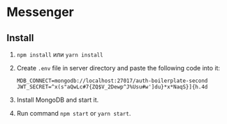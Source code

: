 # Messenger

## Install

1. `npm install` или `yarn install`
2. Create `.env` file in server directory and paste the following code into it:

   ```
   MDB_CONNECT=mongodb://localhost:27017/auth-boilerplate-second
   JWT_SECRET=^x(s"aQwLc#7{ZQ$V_2Dewp^J%Usu#w']du}*x*NaqS}]{h.4d
   ```

3. Install MongoDB and start it.
4. Run command `npm start` or `yarn start`.
